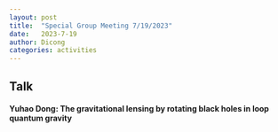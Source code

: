 ```yaml
---
layout: post
title:  "Special Group Meeting 7/19/2023"
date:   2023-7-19
author: Dicong
categories: activities
---
```



## Talk

#### Yuhao Dong: The gravitational lensing by rotating black holes in loop quantum gravity
